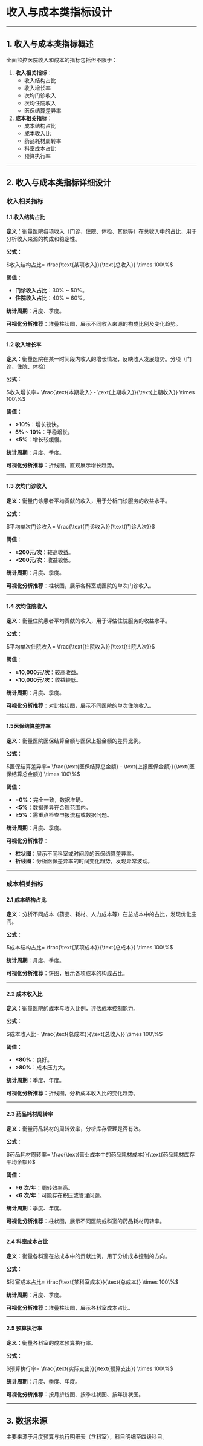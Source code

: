 # **收入与成本类指标设计**

---

## **1. 收入与成本类指标概述**

全面监控医院收入和成本的指标包括但不限于：

1. **收入相关指标**：
    - 收入结构占比
    - 收入增长率
    - 次均门诊收入
    - 次均住院收入
    - 医保结算差异率
2. **成本相关指标**：
    - 成本结构占比
    - 成本收入比
    - 药品耗材周转率
    - 科室成本占比
    - 预算执行率

---

## **2. 收入与成本类指标详细设计**

### **收入相关指标**

#### **1.1 收入结构占比**

**定义**：衡量医院各项收入（门诊、住院、体检、其他等）在总收入中的占比，用于分析收入来源的构成和稳定性。

**公式**：

$收入结构占比= \frac{\text{某项收入}}{\text{总收入}} \times 100\%$

**阈值**：

- **门诊收入占比**：30% ~ 50%。
- **住院收入占比**：40% ~ 60%。

**统计周期**：月度、季度。

**可视化分析推荐**：堆叠柱状图，展示不同收入来源的构成比例及变化趋势。

---

#### **1.2 收入增长率**

**定义**：衡量医院在某一时间段内收入的增长情况，反映收入发展趋势。分项（门诊、住院、体检）

**公式**：

$收入增长率= \frac{\text{本期收入} - \text{上期收入}}{\text{上期收入}} \times 100\%$

**阈值**：

- **>10%**：增长较快。
- **5% ~ 10%**：平稳增长。
- **<5%**：增长较缓慢。

**统计周期**：月度、季度。

**可视化分析推荐**：折线图，直观展示增长趋势。

---

#### **1.3 次均门诊收入**

**定义**：衡量门诊患者平均贡献的收入，用于分析门诊服务的收益水平。

**公式**：

$平均单次门诊收入= \frac{\text{门诊收入}}{\text{门诊人次}}$

**阈值**：

- **≥200元/次**：较高收益。
- **<200元/次**：收益较低。

**统计周期**：月度、季度。

**可视化分析推荐**：柱状图，展示各科室或医院的单次门诊收入。

---

#### **1.4 次均住院收入**

**定义**：衡量住院患者平均贡献的收入，用于评估住院服务的收益水平。

**公式**：

$平均单次住院收入= \frac{\text{住院收入}}{\text{住院人次}}$

**阈值**：

- **≥10,000元/次**：较高收益。
- **<10,000元/次**：收益较低。

**统计周期**：月度、季度。

**可视化分析推荐**：对比柱状图，展示不同医院的单次住院收入。

---
#### 1.5医保结算差异率

**定义**：衡量医院医保结算金额与医保上报金额的差异比例。

**公式**：

$医保结算差异率= \frac{\text{医保结算总金额} - \text{上报医保金额}}{\text{医保结算总金额}} \times 100\%$

**阈值**：

- **=0%**：完全一致，数据准确。
- **<5%**：数据差异在合理范围内。
- **≥5%**：需重点检查申报流程或数据问题。

**统计周期**：月度、季度。

**可视化分析推荐**：

- **柱状图**：展示不同科室或时间段的医保结算差异率。
- **折线图**：分析医保差异率的时间变化趋势，发现异常波动。

---

### **成本相关指标**

#### **2.1 成本结构占比**

**定义**：分析不同成本（药品、耗材、人力成本等）在总成本中的占比，发现优化空间。

**公式**：

$成本结构占比= \frac{\text{某项成本}}{\text{总成本}} \times 100\%$

**统计周期**：月度、季度。

**可视化分析推荐**：饼图，展示各项成本的构成占比。

---

#### **2.2 成本收入比**

**定义**：衡量医院的成本与收入比例，评估成本控制能力。

**公式**：

$成本收入比= \frac{\text{总成本}}{\text{总收入}} \times 100\%$

**阈值**：

- **≤80%**：良好。
- **>80%**：成本压力大。

**统计周期**：季度、年度。

**可视化分析推荐**：折线图，分析成本收入比的变化趋势。

---

#### **2.3 药品耗材周转率**

**定义**：衡量药品耗材的周转效率，分析库存管理是否有效。

**公式**：

$药品耗材周转率= \frac{\text{营业成本中的药品耗材成本}}{\text{药品耗材库存平均余额}}$

**阈值**：

- **≥6 次/年**：周转效率高。
- **<6 次/年**：可能存在积压或管理问题。

**统计周期**：季度、年度。

**可视化分析推荐**：柱状图，展示不同医院或科室的药品耗材周转率。

---

#### **2.4 科室成本占比**

**定义**：衡量各科室在总成本中的贡献比例，用于分析成本控制的方向。

**公式**：

$科室成本占比= \frac{\text{某科室成本}}{\text{总成本}} \times 100\%$

**统计周期**：月度、季度。

**可视化分析推荐**：堆叠柱状图，展示各科室成本占比。

---

#### **2.5 预算执行率**

**定义**：衡量各科室的成本预算执行率。

**公式**：

$预算执行率= \frac{\text{实际支出}}{\text{预算支出}} \times 100\%$

**统计周期**：月度、季度、年度。

**可视化分析推荐**：按月折线图、按季柱状图、按年饼状图。

---

## **3. 数据来源**

主要来源于月度预算与执行明细表（含科室），科目明细至四级科目。
